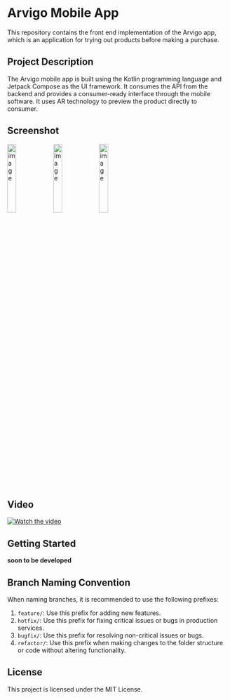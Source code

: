 # Arvigo Mobile App

This repository contains the front end implementation of the Arvigo app, which is an application for trying out products before making a purchase.

## Project Description

The Arvigo mobile app is built using the Kotlin programming language and Jetpack Compose as the UI framework. It consumes the API from the backend and provides a consumer-ready interface through the mobile software. It uses AR technology to preview the product directly to consumer.

## Screenshot
<img width="20%" alt="image" src="https://github.com/C23-PS191-Arvigo/arvigo-mobile-app/assets/100233549/fb04c475-4b11-4e17-9596-06ad7a866138">
<img width="20%" alt="image" src="https://github.com/C23-PS191-Arvigo/arvigo-mobile-app/assets/100233549/0f785174-387f-46b3-ad1d-5ff86e379c3a">
<img width="20%" alt="image" src="https://github.com/C23-PS191-Arvigo/arvigo-mobile-app/assets/100233549/c72050dd-37ab-4e5b-9f1d-cbe92e010f86">

## Video
[![Watch the video](https://markdown-videos-api.jorgenkh.no/youtube/TrwxRsYD5Qc)](https://youtu.be/vt5fpE0bzSY)

## Getting Started
**soon to be developed**

## Branch Naming Convention
When naming branches, it is recommended to use the following prefixes:

1. `feature/`: Use this prefix for adding new features.
2. `hotfix/`: Use this prefix for fixing critical issues or bugs in production services.
3. `bugfix/`: Use this prefix for resolving non-critical issues or bugs.
4. `refactor/`: Use this prefix when making changes to the folder structure or code without altering functionality.

## License

This project is licensed under the MIT License.


    
